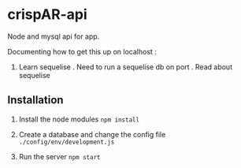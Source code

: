 # crispAR-api
Node and mysql api for app.

Documenting how to get this up on localhost :

1. Learn sequelise .
Need to run a sequelise db on port . 
Read about sequelise 

## Installation
1. Install the node modules
```npm install```

2. Create a database and change the config file
```./config/env/development.js```

3. Run the server
```npm start```

